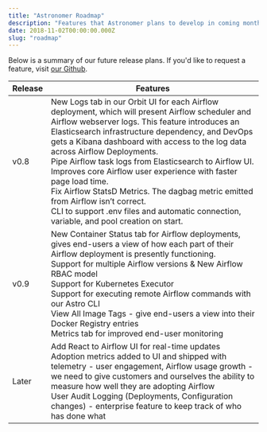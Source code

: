 ```yaml
---
title: "Astronomer Roadmap"
description: "Features that Astronomer plans to develop in coming months."
date: 2018-11-02T00:00:00.000Z
slug: "roadmap"
---
```


Below is a summary of our future release plans. If you'd like to request a feature,
visit [our Github](https://github.com/astronomer/astronomer/issues).

| Release | Features |
|---------------------------|------------|
| v0.8 | New Logs tab in our Orbit UI for each Airflow deployment, which will present Airflow scheduler and Airflow webserver logs. This feature introduces an Elasticsearch infrastructure dependency, and DevOps gets a Kibana dashboard with access to the log data across Airflow Deployments.<br />Pipe Airflow task logs from Elasticsearch to Airflow UI. Improves core Airflow user experience with faster page load time.<br />Fix Airflow StatsD Metrics. The dagbag metric emitted from Airflow isn’t correct.<br />CLI to support .env files and automatic connection, variable, and pool creation on start.|
| v0.9 | New Container Status tab for Airflow deployments, gives end-users a view of how each part of their Airflow deployment is presently functioning.<br />Support for multiple Airflow versions & New Airflow RBAC model<br />Support for Kubernetes Executor<br />Support for executing remote Airflow commands with our Astro CLI<br />View All Image Tags - give end-users a view into their Docker Registry entries<br />Metrics tab for improved end-user monitoring |
| Later | Add React to Airflow UI for real-time updates<br />Adoption metrics added to UI and shipped with telemetry - user engagement, Airflow usage growth - we need to give customers and ourselves the ability to measure how well they are adopting Airflow<br />User Audit Logging (Deployments, Configuration changes) - enterprise feature to keep track of who has done what |
